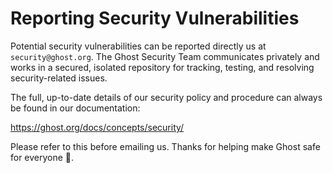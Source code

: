 # Reporting Security Vulnerabilities

Potential security vulnerabilities can be reported directly us at `security@ghost.org`. The Ghost Security Team communicates privately and works in a secured, isolated repository for tracking, testing, and resolving security-related issues.

The full, up-to-date details of our security policy and procedure can always be found in our documentation:

https://ghost.org/docs/concepts/security/

Please refer to this before emailing us. Thanks for helping make Ghost safe for everyone 🙏.